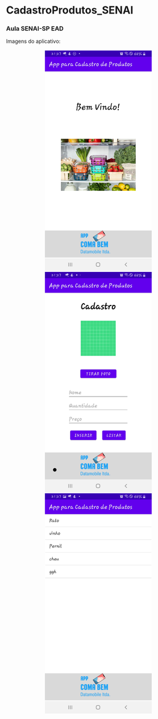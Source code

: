 # CadastroProdutos_SENAI
### Aula SENAI-SP EAD
<div>
  Imagens do aplicativo:
</div>
</br>
<div align="center">
  <img src="https://github.com/mateuslph/CadastroProdutos_SENAI/blob/main/img/bem_vindo.jpg" height="600px"></img>
  <img src="https://github.com/mateuslph/CadastroProdutos_SENAI/blob/main/img/cadastro.jpg" height="600px"></img>
  <img src="https://github.com/mateuslph/CadastroProdutos_SENAI/blob/main/img/lista.jpg" height="600px"></img>
</div>
